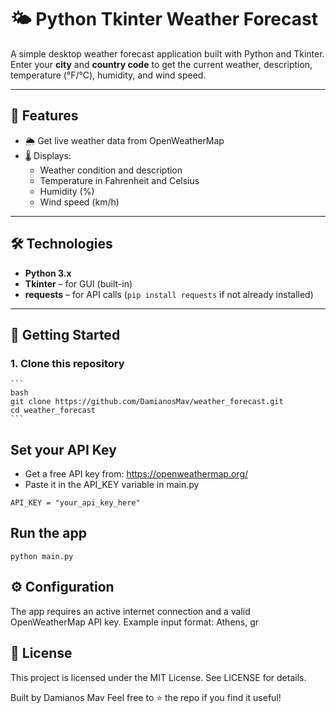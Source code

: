 # 🌤️ Python Tkinter Weather Forecast

A simple desktop weather forecast application built with Python and Tkinter.  
Enter your **city** and **country code** to get the current weather, description, temperature (°F/°C), humidity, and wind speed.

---

## 📝 Features

- 🌦️ Get live weather data from OpenWeatherMap
- 🌡️ Displays:
  - Weather condition and description
  - Temperature in Fahrenheit and Celsius
  - Humidity (%)
  - Wind speed (km/h)

---

## 🛠️ Technologies

- **Python 3.x**
- **Tkinter** – for GUI (built-in)
- **requests** – for API calls (`pip install requests` if not already installed)

---

## 🚀 Getting Started

### 1. Clone this repository
    ```
    bash
    git clone https://github.com/DamianosMav/weather_forecast.git
    cd weather_forecast
    ```

## Set your API Key
- Get a free API key from: https://openweathermap.org/
- Paste it in the API_KEY variable in main.py
```
API_KEY = "your_api_key_here"
```

## Run the app
```
python main.py
```

## ⚙️ Configuration
The app requires an active internet connection and a valid OpenWeatherMap API key.
Example input format: Athens, gr

## 📄 License
This project is licensed under the MIT License. See LICENSE for details.


Built by Damianos Mav
Feel free to ⭐ the repo if you find it useful!


